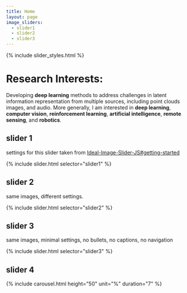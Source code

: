 ```yaml
---
title: Home
layout: page
image_sliders:
  - slider1
  - slider2
  - slider3
---
```

{% include slider_styles.html %}


# Research Interests:
Developing **deep learning** methods to address challenges in latent information representation from multiple sources, including point clouds images, and audio. More generally, I am interested in **deep learning**, **computer vision**, **reinforcement learning**, **artificial intelligence**, **remote sensing**, and **robotics**.

## slider 1

settings for this slider taken from [Ideal-Image-Slider-JS#getting-started](https://github.com/Codeinwp/Ideal-Image-Slider-JS#getting-started)

{% include slider.html selector="slider1" %}

## slider 2

same images, different settings.

{% include slider.html selector="slider2" %}

## slider 3

same images, minimal settings, no bullets, no captions, no navigation

{% include slider.html selector="slider3" %}

## slider 4

{% include carousel.html height="50" unit="%" duration="7" %}

